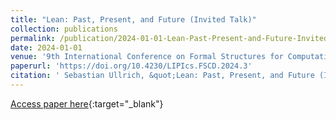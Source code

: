 ```yaml
---
title: "Lean: Past, Present, and Future (Invited Talk)"
collection: publications
permalink: /publication/2024-01-01-Lean-Past-Present-and-Future-Invited-Talk
date: 2024-01-01
venue: '9th International Conference on Formal Structures for Computation and Deduction, FSCD 2024, July 10-13, 2024, Tallinn, Estonia'
paperurl: 'https://doi.org/10.4230/LIPIcs.FSCD.2024.3'
citation: ' Sebastian Ullrich, &quot;Lean: Past, Present, and Future (Invited Talk).&quot; 9th International Conference on Formal Structures for Computation and Deduction, FSCD 2024, July 10-13, 2024, Tallinn, Estonia, 2024.'
---
```

[Access paper here](https://doi.org/10.4230/LIPIcs.FSCD.2024.3){:target="_blank"}
